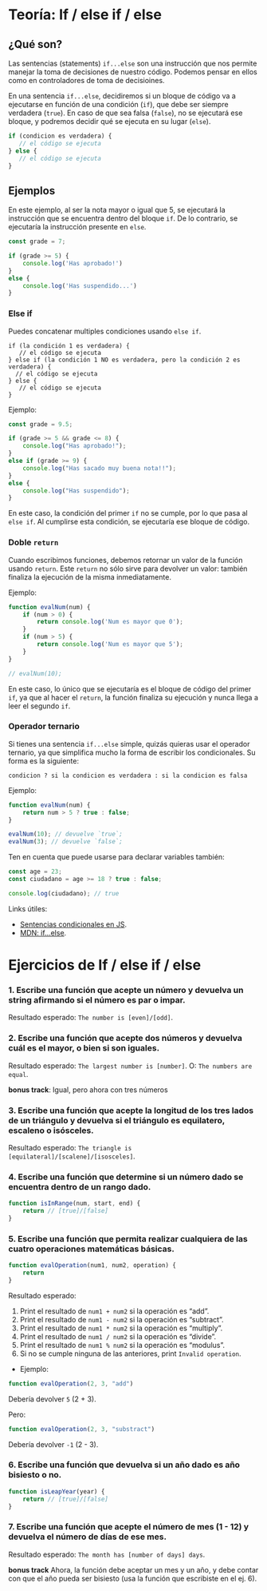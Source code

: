 # Teoría: If / else if / else

## ¿Qué son?
Las sentencias (statements) `if...else` son una instrucción que nos permite manejar la toma de decisiones de nuestro código. Podemos pensar en ellos como en controladores de toma de decisioines.

En una sentencia `if...else`, decidiremos si un bloque de código va a ejecutarse en función de una condición (`if`), que debe ser siempre verdadera (`true`). En caso de que sea falsa (`false`), no se ejecutará ese bloque, y podremos decidir qué se ejecuta en su lugar (`else`).
```javascript
if (condicion es verdadera) {
   // el código se ejecuta
} else {
   // el código se ejecuta
}
```

## Ejemplos
En este ejemplo, al ser la nota mayor o igual que 5, se ejecutará la instrucción que se encuentra dentro del bloque `if`. De lo contrario, se ejecutaría la instrucción presente en `else`.
```javascript
const grade = 7;

if (grade >= 5) {
    console.log('Has aprobado!')
}
else {
    console.log('Has suspendido...')
}
```

### Else if
Puedes concatenar multiples condiciones usando `else if`. 
```
if (la condición 1 es verdadera) {
   // el código se ejecuta
} else if (la condición 1 NO es verdadera, pero la condición 2 es verdadera) {
  // el código se ejecuta
} else {
   // el código se ejecuta
}
```

Ejemplo:
```javascript
const grade = 9.5;

if (grade >= 5 && grade <= 8) {
    console.log("Has aprobado!");
}
else if (grade >= 9) {
    console.log("Has sacado muy buena nota!!");
}
else {
    console.log("Has suspendido");
}
```
En este caso, la condición del primer `if` no se cumple, por lo que pasa al `else if`. Al cumplirse esta condición, se ejecutaría ese bloque de código.

### Doble `return`
Cuando escribimos funciones, debemos retornar un valor de la función usando `return`. Este `return` no sólo sirve para devolver un valor: también finaliza la ejecución de la misma inmediatamente.

Ejemplo:
```javascript
function evalNum(num) {
    if (num > 0) {
        return console.log('Num es mayor que 0');
    }
    if (num > 5) {
        return console.log('Num es mayor que 5');
    }
}

// evalNum(10);
```

En este caso, lo único que se ejecutaría es el bloque de código del primer `if`, ya que al hacer el `return`, la función finaliza su ejecución y nunca llega a leer el segundo `if`.

### Operador ternario
Si tienes una sentencia `if...else` simple, quizás quieras usar el operador ternario, ya que simplifica mucho la forma de escribir los condicionales. Su forma es la siguiente:
```
condicion ? si la condicion es verdadera : si la condicion es falsa
```

Ejemplo:
```javascript
function evalNum(num) {
    return num > 5 ? true : false;
}

evalNum(10); // devuelve `true`;
evalNum(3); // devuelve `false`;
```

Ten en cuenta que puede usarse para declarar variables también:
```javascript
const age = 23;
const ciudadano = age >= 18 ? true : false;

console.log(ciudadano); // true
```

Links útiles:
- [Sentencias condicionales en JS](https://www.freecodecamp.org/espanol/news/javascript-if-else-y-if-then-sentencias-condicionales-en-js/#:~:text=El%20if...else%20es,false%20en%20las%20sentencias%20if%20.).
- [MDN: if...else](https://developer.mozilla.org/en-US/docs/Web/JavaScript/Reference/Statements/if...else).


# Ejercicios de If / else if / else

### 1. Escribe una función que acepte un número y devuelva un string afirmando si el número es par o impar.
 Resultado esperado: `The number is [even]/[odd]`.


### 2. Escribe una función que acepte dos números y devuelva cuál es el mayor, o bien si son iguales.
 Resultado esperado: `The largest number is [number]`.
 O: `The numbers are equal`.


**bonus track**:  Igual, pero ahora con tres números


### 3. Escribe una función que acepte la longitud de los tres lados de un triángulo y devuelva si el triángulo es equilatero, escaleno o isósceles.
Resultado esperado: `The triangle is [equilateral]/[scalene]/[isosceles]`.


### 4. Escribe una función que determine si un número dado se encuentra dentro de un rango dado.
```javascript
function isInRange(num, start, end) {
	return // [true]/[false]
}
```


### 5. Escribe una función que permita realizar cualquiera de las cuatro operaciones matemáticas básicas.
```javascript
function evalOperation(num1, num2, operation) {
	return
}
```
Resultado esperado:
1.  Print el resultado de `num1 + num2` si la operación es “add”.
2.  Print el resultado de `num1 - num2` si la operación es “subtract”.
3.  Print el resultado de `num1 * num2` si la operación es “multiply”.
4.  Print el resultado de `num1 / num2` si la operación es “divide”.
5.  Print el resultado de `num1 % num2` si la operación es “modulus”.
6.  Si no se cumple ninguna de las anteriores, print `Invalid operation`.

- Ejemplo:
````javascript
function evalOperation(2, 3, "add")
````
Debería devolver `5` (2 + 3).

Pero:
````javascript
function evalOperation(2, 3, "substract")
````
Debería devolver `-1` (2 - 3).


### 6. Escribe una función que devuelva si un año dado es año bisiesto o no.
```javascript
function isLeapYear(year) {
	return // [true]/[false]
}
```


### 7. Escribe una función que acepte el número de mes (1 - 12) y devuelva el número de días de ese mes.
Resultado esperado: `The month has [number of days] days`.

**bonus track** Ahora, la función debe aceptar un mes y un año, y debe contar con que el año pueda ser bisiesto (usa la función que escribiste en el ej. 6).
